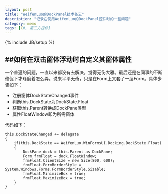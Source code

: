```yaml
---
layout: post
title: "WeifenLuo的DockPanel技术备忘"
description: "记录在使用WeifenLuo的DockPanel控件时的一些问题"
category: memo
tags: [C#, 第三方控件]
---
```

{% include JB/setup %}

##如何在双击窗体浮动时自定义其窗体属性
---
一个普遍的问题，一直以来都没有去解决，觉得无伤大雅。最后还是在同事的不断催促下才琢磨着怎么弄。说来平平无奇，只是在Form上又套了一层Form。具体步骤如下：

* 注册窗体DockStateChanged事件
* 判断this.DockState为DockState.Float
* 获取this.Parent转换成DockPane类型
* 属性FloatWindow即为所需窗体

代码如下：

    this.DockStateChanged += delegate
    {
        if(this.DockState == WeifenLuo.WinFormsUI.Docking.DockState.Float)
        {
            DockPane dock = this.Parent as DockPane;
            Form frmFloat = dock.FloatWindow;
            frmFloat.ClientSize = new Size(800, 600);
            frmFloat.FormBorderStyle = System.Windows.Forms.FormBorderStyle.Sizable;
            frmFloat.MinimizeBox = true;
            frmFloat.MaximizeBox = true;
        }
    }

